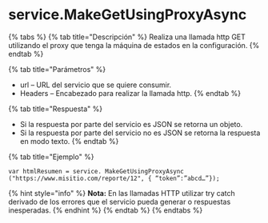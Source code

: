# service.MakeGetUsingProxyAsync

{% tabs %}
{% tab title="Descripción" %}
Realiza una llamada http GET utilizando el proxy que tenga la máquina de estados en la configuración.
{% endtab %}

{% tab title="Parámetros" %}
* url – URL del servicio que se quiere consumir.
* Headers – Encabezado para realizar la llamada http.
{% endtab %}

{% tab title="Respuesta" %}
* Si la respuesta por parte del servicio es JSON se retorna un objeto.
* Si la respuesta por parte del servicio no es JSON se retorna la respuesta en modo texto.
{% endtab %}

{% tab title="Ejemplo" %}
```
var htmlResumen = service. MakeGetUsingProxyAsync ("https://www.misitio.com/reporte/12", { “token”:”abcd…”});
```
{% hint style="info" %}
**Nota:** En las llamadas HTTP utilizar try catch derivado de los errores que el servicio pueda generar o respuestas inesperadas.
{% endhint %}
{% endtab %}
{% endtabs %}
